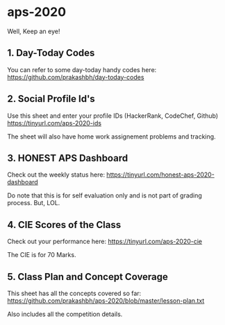# aps-2020
Well, Keep an eye!

**1. Day-Today Codes**
----------------------
You can refer to some day-today handy codes here:
https://github.com/prakashbh/day-today-codes




**2. Social Profile Id's**
-----------------------
Use this sheet and enter your profile IDs (HackerRank, CodeChef, Github)
https://tinyurl.com/aps-2020-ids

The sheet will also have home work assignement problems and tracking. 



**3. HONEST APS Dashboard**
---------------------------
Check out the weekly status here: https://tinyurl.com/honest-aps-2020-dashboard 

Do note that this is for self evaluation only and is not part of grading process. But, LOL.  



**4. CIE Scores of the Class**
---------------------------
Check out your performance here: https://tinyurl.com/aps-2020-cie 

The CIE is for 70 Marks. 



**5. Class Plan and Concept Coverage**
--------------------------------------
This sheet has all the concepts covered so far: https://github.com/prakashbh/aps-2020/blob/master/lesson-plan.txt

Also includes all the competition details. 
